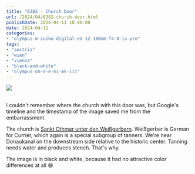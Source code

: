```yaml
---
title: "6382 - Church Door"
url: /2024/04/6382-church-door.html
publishDate: 2024-04-11 18:00:00
date: 2024-04-11
categories:
- "olympus-m-zuiko-digital-ed-12-100mm-f4-0-is-pro"
tags:
- "austria"
- "wien"
- "vienna"
- "black-and-white"
- "olympus-om-d-e-m1-mk-iii"
---
```

<div class="container">
<div class="center"><a target="_blank" href="https://d25zfm9zpd7gm5.cloudfront.net/1200x1200/2020/20200823_162052_lr.jpg"><img class="webfeedsFeaturedVisual" src="https://d25zfm9zpd7gm5.cloudfront.net/0600x0600/2020/20200823_162052_lr.jpg" /></a></div>
</div>
<br />

I couldn't remember where the church with this door was, but
Google's timeline and the timestamp of the image saved me
from the embarrassment. 

The church is [Sankt Othmar unter den
Weißgerbern](https://st-othmar.at/). Weißgerber is German
for Currier, which again is a special subgroup of tanners.
We're near Donaukanal on the downstream side relative to the
historic center. Tanning needs water and produces stench.
That's why.

The image is in black and white, because it had no
attractive color differences at all :smile:
